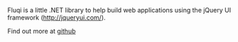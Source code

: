 Fluqi is a little .NET library to help build web applications using the jQuery UI framework (http://jqueryui.com/).

Find out more at [github](https://github.com/toepoke/Fluqi)


